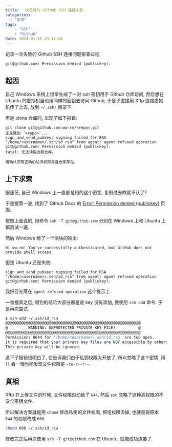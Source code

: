 ```yaml
---
title: 一次意外的 Github SSH 连接失败
categories:
  - "杂学"
tags:
    - "SSH"
    - "Github"
date: 2024-01-15 23:17:54
---
```


记录一次失败的 Github SSH 连接问题排查过程.

```plain
git@github.com: Permission denied (publickey).
```

## 起因

自己 Windows 系统上很早生成了一对 ssh 密钥用于 Github 仓库访问, 然后想在 Ubuntu 的虚拟机里也用同样的密钥去访问 Github, 于是乎直接用 Xftp 连接虚拟机传了上去, 放到 `~/.ssh/` 目录下.

但是 clone 仓库时, 出现了如下报错:

```plain
git clone git@github.com:ww-rm/<repo>.git
正克隆到 '<repo>'...
sign_and_send_pubkey: signing failed for RSA "/home/<username>/.ssh/id_rsa" from agent: agent refused operation
git@github.com: Permission denied (publickey).
fatal: 无法读取远程仓库。

请确认您有正确的访问权限并且仓库存在。
```

## 上下求索

很迷茫, 自己 Windows 上一直都是用的这个密钥, 复制过去咋就不认了?

于是搜索一波, 找到了 Github Docs 的 [Error: Permission denied (publickey)](https://docs.github.com/en/authentication/troubleshooting-ssh/error-permission-denied-publickey) 页面.

按照上面说的, 用命令 `ssh -T git@github.com` 分别在 Windows 上和 Ubuntu 上都测试一遍.

然后 Windows 给了一个愉快的输出:

```plain
Hi ww-rm! You've successfully authenticated, but GitHub does not provide shell access.
```

但是 Ubuntu 还是失败:

```plain
sign_and_send_pubkey: signing failed for RSA "/home/<username>/.ssh/id_rsa" from agent: agent refused operation
git@github.com: Permission denied (publickey).
```

我把目光落在 `agent refused operation` 这个提示上.

一番搜索之后, 得到的结论大部分都是说 key 没有添加, 要使用 `ssh-add` 命令. 于是再次尝试.

```bash
$ ssh-add ~/.ssh/id_rsa
@@@@@@@@@@@@@@@@@@@@@@@@@@@@@@@@@@@@@@@@@@@@@@@@@@@@@@@@@@@
@         WARNING: UNPROTECTED PRIVATE KEY FILE!          @
@@@@@@@@@@@@@@@@@@@@@@@@@@@@@@@@@@@@@@@@@@@@@@@@@@@@@@@@@@@
Permissions 0644 for '/home/<username>/.ssh/id_rsa' are too open.
It is required that your private key files are NOT accessible by others.
This private key will be ignored.
```

这下子报错很明白了, 它告诉我们由于私钥权限太开放了, 所以忽略了这个密钥. 用 `ll` 看一眼也能发现文件权限是 `-rw-r--r--`.

## 真相

Xftp 在上传文件的时候, 文件权限自动给了 `644`, 然后 `ssh` 忽略了这种高权限的不安全密钥文件.

所以解决方案就是用 `chmod` 修改私钥的文件权限, 把组权限去掉, 也就是将原本 `644` 的权限改成 `600`.

```bash
chmod 600 ~/.ssh/id_rsa
```

修改完之后再次使用 `ssh -T git@github.com` 在 Ubuntu, 就能成功连接了.
